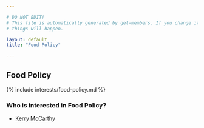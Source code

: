 ```yaml
---

# DO NOT EDIT!
# This file is automatically generated by get-members. If you change it, bad
# things will happen.

layout: default
title: "Food Policy"

---
```


## Food Policy

{% include interests/food-policy.md %}

### Who is interested in Food Policy?


* [Kerry McCarthy](/members/kerry-mccarthy.html)
